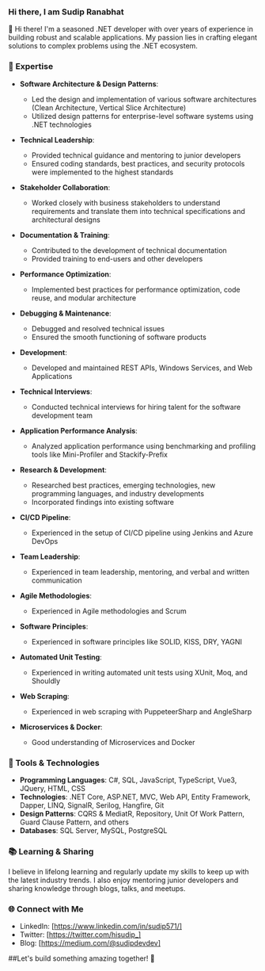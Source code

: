### Hi there, I am Sudip Ranabhat

👋 Hi there! I'm a seasoned .NET developer with over years of experience in building robust and scalable applications. My passion lies in crafting elegant solutions to complex problems using the .NET ecosystem.

### 🌟 Expertise

- **Software Architecture & Design Patterns**:
  - Led the design and implementation of various software architectures (Clean Architecture, Vertical Slice Architecture)
  - Utilized design patterns for enterprise-level software systems using .NET technologies

- **Technical Leadership**:
  - Provided technical guidance and mentoring to junior developers
  - Ensured coding standards, best practices, and security protocols were implemented to the highest standards

- **Stakeholder Collaboration**:
  - Worked closely with business stakeholders to understand requirements and translate them into technical specifications and architectural designs

- **Documentation & Training**:
  - Contributed to the development of technical documentation
  - Provided training to end-users and other developers

- **Performance Optimization**:
  - Implemented best practices for performance optimization, code reuse, and modular architecture

- **Debugging & Maintenance**:
  - Debugged and resolved technical issues
  - Ensured the smooth functioning of software products

- **Development**:
  - Developed and maintained REST APIs, Windows Services, and Web Applications

- **Technical Interviews**:
  - Conducted technical interviews for hiring talent for the software development team

- **Application Performance Analysis**:
  - Analyzed application performance using benchmarking and profiling tools like Mini-Profiler and Stackify-Prefix

- **Research & Development**:
  - Researched best practices, emerging technologies, new programming languages, and industry developments
  - Incorporated findings into existing software

- **CI/CD Pipeline**:
  - Experienced in the setup of CI/CD pipeline using Jenkins and Azure DevOps

- **Team Leadership**:
  - Experienced in team leadership, mentoring, and verbal and written communication

- **Agile Methodologies**:
  - Experienced in Agile methodologies and Scrum

- **Software Principles**:
  - Experienced in software principles like SOLID, KISS, DRY, YAGNI

- **Automated Unit Testing**:
  - Experienced in writing automated unit tests using XUnit, Moq, and Shouldly

- **Web Scraping**:
  - Experienced in web scraping with PuppeteerSharp and AngleSharp

- **Microservices & Docker**:
  - Good understanding of Microservices and Docker

### 🔧 Tools & Technologies

- **Programming Languages**: C#, SQL, JavaScript, TypeScript, Vue3, JQuery, HTML, CSS
- **Technologies**: .NET Core, ASP.NET, MVC, Web API, Entity Framework, Dapper, LINQ, SignalR, Serilog, Hangfire, Git
- **Design Patterns**: CQRS & MediatR, Repository, Unit Of Work Pattern, Guard Clause Pattern, and others
- **Databases**: SQL Server, MySQL, PostgreSQL



### 📚 Learning & Sharing

I believe in lifelong learning and regularly update my skills to keep up with the latest industry trends. I also enjoy mentoring junior developers and sharing knowledge through blogs, talks, and meetups.

### 🌐 Connect with Me

- LinkedIn: [https://www.linkedin.com/in/sudip571/]
- Twitter: [https://twitter.com/hisudip_]
- Blog: [https://medium.com/@sudipdevdev]



##Let's build something amazing together! 🚀
















